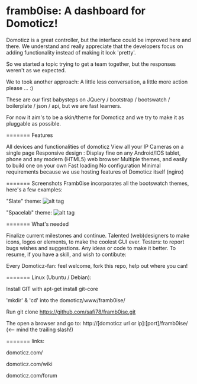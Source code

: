 framb0ise: A dashboard for Domoticz!
=========

Domoticz is a great controller, but the interface could be improved here and there. We understand and really appreciate that the developers focus on adding functionality instead of making it look 'pretty'. 
 
So we started a topic trying to get a team together, but the responses weren't as we expected.

We to took another approach: A little less conversation, a little more action please ... :)

These are our first babysteps on JQuery / bootstrap / bootswatch / boilerplate / json / api, but we are fast learners.

For now it aim's to be a skin/theme for Domoticz and we try to make it as pluggable as possible.

=======
Features

All devices and functionalities of domoticz
View all your IP Cameras on a single page
Responsive design : Display fine on any Android/IOS tablet, phone and any modern (HTML5) web browser
Multiple themes, and easily to build one on your own
Fast loading
No configuration
Minimal requirements because we use hosting features of Domoticz itself (nginx)

=======
Screenshots
Framb0ise incorporates all the bootswatch themes, here's a few examples:

"Slate" theme:
![alt tag](https://raw.github.com/safi78/framb0ise/master/screenshots/dashboard.png)

"Spacelab" theme:
![alt tag](https://raw.github.com/safi78/framb0ise/master/screenshots/temperature.png)


=======
What's needed

Finalize current milestones and continue.
Talented (web)designers to make icons, logos or elements, to make the coolest GUI ever.
Testers: to report bugs wishes and suggestions.
Any ideas or code to make it better.
To resume, if you have a skill, and wish to contibute: 

Every Domoticz-fan: feel welcome, fork this repo, help out where you can!

=======
Linux (Ubuntu / Debian):

Install GIT with apt-get install git-core

'mkdir' & 'cd' into the domoticz/www/framb0ise/

Run git clone https://github.com/safi78/framb0ise.git

The open a browser and go to: http://[domoticz url or ip]:[port]/framb0ise/ (<-- mind the trailing slash!)

=======
links:

domoticz.com/

domoticz.com/wiki

domoticz.com/forum
